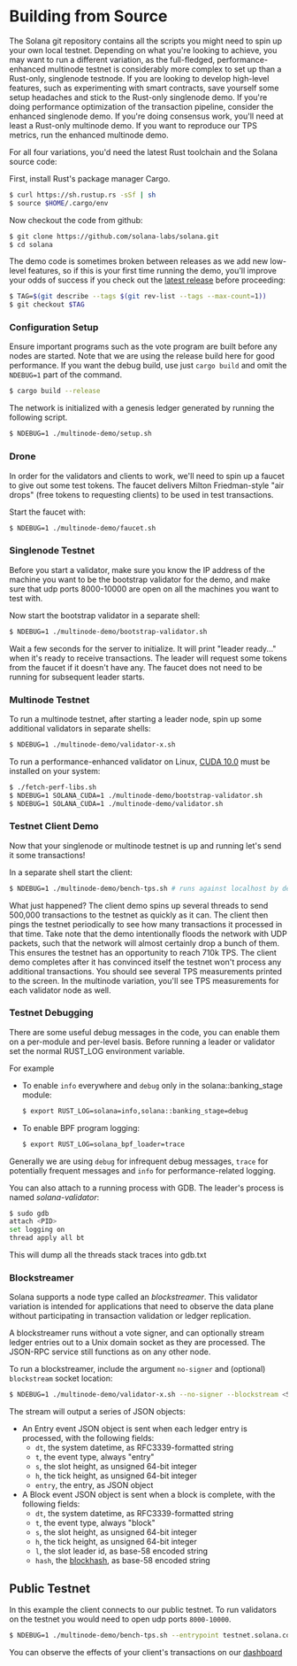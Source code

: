 # Building from Source

The Solana git repository contains all the scripts you might need to spin up your own local testnet. Depending on what you're looking to achieve, you may want to run a different variation, as the full-fledged, performance-enhanced multinode testnet is considerably more complex to set up than a Rust-only, singlenode testnode. If you are looking to develop high-level features, such as experimenting with smart contracts, save yourself some setup headaches and stick to the Rust-only singlenode demo. If you're doing performance optimization of the transaction pipeline, consider the enhanced singlenode demo. If you're doing consensus work, you'll need at least a Rust-only multinode demo. If you want to reproduce our TPS metrics, run the enhanced multinode demo.

For all four variations, you'd need the latest Rust toolchain and the Solana source code:

First, install Rust's package manager Cargo.

```bash
$ curl https://sh.rustup.rs -sSf | sh
$ source $HOME/.cargo/env
```

Now checkout the code from github:

```bash
$ git clone https://github.com/solana-labs/solana.git
$ cd solana
```

The demo code is sometimes broken between releases as we add new low-level features, so if this is your first time running the demo, you'll improve your odds of success if you check out the [latest release](https://github.com/solana-labs/solana/releases) before proceeding:

```bash
$ TAG=$(git describe --tags $(git rev-list --tags --max-count=1))
$ git checkout $TAG
```

### Configuration Setup

Ensure important programs such as the vote program are built before any nodes are started. Note that we are using the release build here for good performance.
If you want the debug build, use just `cargo build` and omit the `NDEBUG=1` part of the command.

```bash
$ cargo build --release
```

The network is initialized with a genesis ledger generated by running the following script.

```bash
$ NDEBUG=1 ./multinode-demo/setup.sh
```

### Drone

In order for the validators and clients to work, we'll need to spin up a faucet to give out some test tokens. The faucet delivers Milton Friedman-style "air drops" \(free tokens to requesting clients\) to be used in test transactions.

Start the faucet with:

```bash
$ NDEBUG=1 ./multinode-demo/faucet.sh
```

### Singlenode Testnet

Before you start a validator, make sure you know the IP address of the machine you want to be the bootstrap validator for the demo, and make sure that udp ports 8000-10000 are open on all the machines you want to test with.

Now start the bootstrap validator in a separate shell:

```bash
$ NDEBUG=1 ./multinode-demo/bootstrap-validator.sh
```

Wait a few seconds for the server to initialize. It will print "leader ready..." when it's ready to receive transactions. The leader will request some tokens from the faucet if it doesn't have any. The faucet does not need to be running for subsequent leader starts.

### Multinode Testnet

To run a multinode testnet, after starting a leader node, spin up some additional validators in separate shells:

```bash
$ NDEBUG=1 ./multinode-demo/validator-x.sh
```

To run a performance-enhanced validator on Linux, [CUDA 10.0](https://developer.nvidia.com/cuda-downloads) must be installed on your system:

```bash
$ ./fetch-perf-libs.sh
$ NDEBUG=1 SOLANA_CUDA=1 ./multinode-demo/bootstrap-validator.sh
$ NDEBUG=1 SOLANA_CUDA=1 ./multinode-demo/validator.sh
```

### Testnet Client Demo

Now that your singlenode or multinode testnet is up and running let's send it some transactions!

In a separate shell start the client:

```bash
$ NDEBUG=1 ./multinode-demo/bench-tps.sh # runs against localhost by default
```

What just happened? The client demo spins up several threads to send 500,000 transactions to the testnet as quickly as it can. The client then pings the testnet periodically to see how many transactions it processed in that time. Take note that the demo intentionally floods the network with UDP packets, such that the network will almost certainly drop a bunch of them. This ensures the testnet has an opportunity to reach 710k TPS. The client demo completes after it has convinced itself the testnet won't process any additional transactions. You should see several TPS measurements printed to the screen. In the multinode variation, you'll see TPS measurements for each validator node as well.

### Testnet Debugging

There are some useful debug messages in the code, you can enable them on a per-module and per-level basis. Before running a leader or validator set the normal RUST\_LOG environment variable.

For example

* To enable `info` everywhere and `debug` only in the solana::banking\_stage module:

  ```bash
  $ export RUST_LOG=solana=info,solana::banking_stage=debug
  ```

* To enable BPF program logging:

  ```bash
  $ export RUST_LOG=solana_bpf_loader=trace
  ```

Generally we are using `debug` for infrequent debug messages, `trace` for potentially frequent messages and `info` for performance-related logging.

You can also attach to a running process with GDB. The leader's process is named _solana-validator_:

```bash
$ sudo gdb
attach <PID>
set logging on
thread apply all bt
```

This will dump all the threads stack traces into gdb.txt

### Blockstreamer

Solana supports a node type called an _blockstreamer_. This validator variation is intended for applications that need to observe the data plane without participating in transaction validation or ledger replication.

A blockstreamer runs without a vote signer, and can optionally stream ledger entries out to a Unix domain socket as they are processed. The JSON-RPC service still functions as on any other node.

To run a blockstreamer, include the argument `no-signer` and \(optional\) `blockstream` socket location:

```bash
$ NDEBUG=1 ./multinode-demo/validator-x.sh --no-signer --blockstream <SOCKET>
```

The stream will output a series of JSON objects:

* An Entry event JSON object is sent when each ledger entry is processed, with the following fields:
  * `dt`, the system datetime, as RFC3339-formatted string
  * `t`, the event type, always "entry"
  * `s`, the slot height, as unsigned 64-bit integer
  * `h`, the tick height, as unsigned 64-bit integer
  * `entry`, the entry, as JSON object
* A Block event JSON object is sent when a block is complete, with the following fields:
  * `dt`, the system datetime, as RFC3339-formatted string
  * `t`, the event type, always "block"
  * `s`, the slot height, as unsigned 64-bit integer
  * `h`, the tick height, as unsigned 64-bit integer
  * `l`, the slot leader id, as base-58 encoded string
  * `hash`, the [blockhash](terminology.md#blockhash), as base-58 encoded string

## Public Testnet

In this example the client connects to our public testnet. To run validators on the testnet you would need to open udp ports `8000-10000`.

```bash
$ NDEBUG=1 ./multinode-demo/bench-tps.sh --entrypoint testnet.solana.com:8001 --faucet testnet.solana.com:9900 --duration 60 --tx_count 50
```

You can observe the effects of your client's transactions on our [dashboard](https://metrics.solana.com:3000/d/testnet/testnet-hud?orgId=2&from=now-30m&to=now&refresh=5s&var-testnet=testnet)
